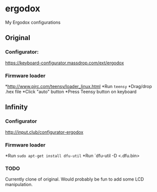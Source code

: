 # ergodox
My Ergodox configurations

## Original
### Configurator:
https://keyboard-configurator.massdrop.com/ext/ergodox
### Firmware loader
*http://www.pjrc.com/teensy/loader_linux.html
*Run `teensy`
*Drag/drop .hex file
*Click "auto" button
*Press Teensy button on keyboard

## Infinity
### Configurator
http://input.club/configurator-ergodox
### Firmware loader
*Run `sudo apt-get install dfu-util`
*Run `dfu-util -D <.dfu.bin>
### TODO
Currently clone of original. Would probably be fun to add some LCD manipulation.
